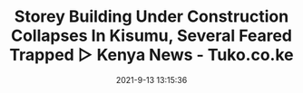 ---
"title": "Storey Building Under Construction Collapses In Kisumu, Several Feared Trapped ▷ Kenya News - Tuko.co.ke"
"date": "2021-9-13 13:15:36"
"feed_name": "GOOGLENEWSCONSTRUCTION"
"feed_website": "https://news.google.com/search?q=construction%2Bincident&hl=en-US&gl=US&ceid=US:en"
"feed_rss": "https://news.google.com/rss/search?q=construction%2Bincident&hl=en-US&gl=US&ceid=US:en"
"link": "https://www.tuko.co.ke/425944-storey-building-under-construction-collapses-in-kisumu-several-feared-trapped.html"
"file": "_posts/2021-1-1-5bd3b3d8ee425170a79b397337af313e201f126e.md"
"accident": "1"
"drilling": "0"
"dead": "0"
"injured": "0"
---